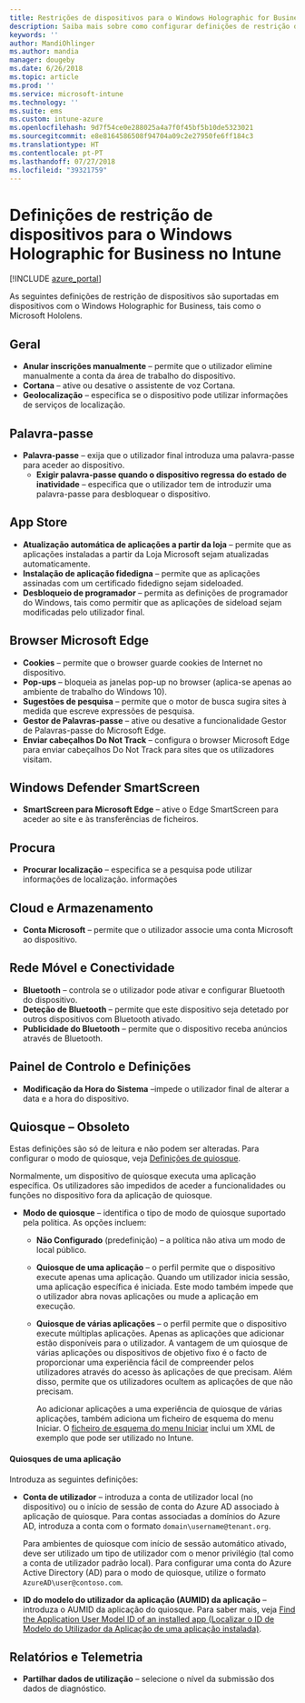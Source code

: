 ```yaml
---
title: Restrições de dispositivos para o Windows Holographic for Business no Microsoft Intune – Azure | Microsoft Docs
description: Saiba mais sobre como configurar definições de restrição de dispositivos no Microsoft Intune para Windows Holographic for Business, incluindo anular a inscrição, geolocalização, palavras-passe, instalar aplicações a partir da App Store, cookies e pop-ups no Microsoft Edge, Windows Defender, pesquisa, cloud e armazenamento, conectividade bluetooth, hora do sistema e dados de utilização no Azure.
keywords: ''
author: MandiOhlinger
ms.author: mandia
manager: dougeby
ms.date: 6/26/2018
ms.topic: article
ms.prod: ''
ms.service: microsoft-intune
ms.technology: ''
ms.suite: ems
ms.custom: intune-azure
ms.openlocfilehash: 9d7f54ce0e288025a4a7f0f45bf5b10de5323021
ms.sourcegitcommit: e8e8164586508f94704a09c2e27950fe6ff184c3
ms.translationtype: HT
ms.contentlocale: pt-PT
ms.lasthandoff: 07/27/2018
ms.locfileid: "39321759"
---
```

# <a name="device-restriction-settings-for-windows-holographic-for-business-in-intune"></a>Definições de restrição de dispositivos para o Windows Holographic for Business no Intune

[!INCLUDE [azure_portal](./includes/azure_portal.md)]

As seguintes definições de restrição de dispositivos são suportadas em dispositivos com o Windows Holographic for Business, tais como o Microsoft Hololens.

## <a name="general"></a>Geral

- **Anular inscrições manualmente** – permite que o utilizador elimine manualmente a conta da área de trabalho do dispositivo.
- **Cortana** – ative ou desative o assistente de voz Cortana.
- **Geolocalização** – especifica se o dispositivo pode utilizar informações de serviços de localização.

## <a name="password"></a>Palavra-passe
-   **Palavra-passe** – exija que o utilizador final introduza uma palavra-passe para aceder ao dispositivo.
    -   **Exigir palavra-passe quando o dispositivo regressa do estado de inatividade** – especifica que o utilizador tem de introduzir uma palavra-passe para desbloquear o dispositivo.

## <a name="app-store"></a>App Store

-   **Atualização automática de aplicações a partir da loja** – permite que as aplicações instaladas a partir da Loja Microsoft sejam atualizadas automaticamente.
-   **Instalação de aplicação fidedigna** – permite que as aplicações assinadas com um certificado fidedigno sejam sideloaded.
-   **Desbloqueio de programador** – permita as definições de programador do Windows, tais como permitir que as aplicações de sideload sejam modificadas pelo utilizador final.

## <a name="edge-browser"></a>Browser Microsoft Edge

-   **Cookies** – permite que o browser guarde cookies de Internet no dispositivo.
-   **Pop-ups** – bloqueia as janelas pop-up no browser (aplica-se apenas ao ambiente de trabalho do Windows 10).
-   **Sugestões de pesquisa** – permite que o motor de busca sugira sites à medida que escreve expressões de pesquisa.
-   **Gestor de Palavras-passe** – ative ou desative a funcionalidade Gestor de Palavras-passe do Microsoft Edge.
- **Enviar cabeçalhos Do Not Track** – configura o browser Microsoft Edge para enviar cabeçalhos Do Not Track para sites que os utilizadores visitam.

## <a name="windows-defender-smart-screen"></a>Windows Defender SmartScreen

- **SmartScreen para Microsoft Edge** – ative o Edge SmartScreen para aceder ao site e às transferências de ficheiros.

## <a name="search"></a>Procura
- **Procurar localização** – especifica se a pesquisa pode utilizar informações de localização. informações

## <a name="cloud-and-storage"></a>Cloud e Armazenamento
-   **Conta Microsoft** – permite que o utilizador associe uma conta Microsoft ao dispositivo.

## <a name="cellular-and-connectivity"></a>Rede Móvel e Conectividade

-   **Bluetooth** – controla se o utilizador pode ativar e configurar Bluetooth do dispositivo.
-   **Deteção de Bluetooth** – permite que este dispositivo seja detetado por outros dispositivos com Bluetooth ativado.
-   **Publicidade do Bluetooth** – permite que o dispositivo receba anúncios através de Bluetooth.

## <a name="control-panel-and-settings"></a>Painel de Controlo e Definições

- **Modificação da Hora do Sistema** –impede o utilizador final de alterar a data e a hora do dispositivo.

## <a name="kiosk---obsolete"></a>Quiosque – Obsoleto

Estas definições são só de leitura e não podem ser alteradas. Para configurar o modo de quiosque, veja [Definições de quiosque](kiosk-settings.md#windows-holographic-for-business).

Normalmente, um dispositivo de quiosque executa uma aplicação específica. Os utilizadores são impedidos de aceder a funcionalidades ou funções no dispositivo fora da aplicação de quiosque.

- **Modo de quiosque** – identifica o tipo de modo de quiosque suportado pela política. As opções incluem:

  - **Não Configurado** (predefinição) – a política não ativa um modo de local público. 
  - **Quiosque de uma aplicação** – o perfil permite que o dispositivo execute apenas uma aplicação. Quando um utilizador inicia sessão, uma aplicação específica é iniciada. Este modo também impede que o utilizador abra novas aplicações ou mude a aplicação em execução.
  - **Quiosque de várias aplicações** – o perfil permite que o dispositivo execute múltiplas aplicações. Apenas as aplicações que adicionar estão disponíveis para o utilizador. A vantagem de um quiosque de várias aplicações ou dispositivos de objetivo fixo é o facto de proporcionar uma experiência fácil de compreender pelos utilizadores através do acesso às aplicações de que precisam. Além disso, permite que os utilizadores ocultem as aplicações de que não precisam. 
  
    Ao adicionar aplicações a uma experiência de quiosque de várias aplicações, também adiciona um ficheiro de esquema do menu Iniciar. O [ficheiro de esquema do menu Iniciar](https://docs.microsoft.com/hololens/hololens-kiosk#start-layout-file-for-intune) inclui um XML de exemplo que pode ser utilizado no Intune. 

#### <a name="single-app-kiosks"></a>Quiosques de uma aplicação
Introduza as seguintes definições:

- **Conta de utilizador** – introduza a conta de utilizador local (no dispositivo) ou o início de sessão de conta do Azure AD associado à aplicação de quiosque. Para contas associadas a domínios do Azure AD, introduza a conta com o formato `domain\username@tenant.org`. 

    Para ambientes de quiosque com início de sessão automático ativado, deve ser utilizado um tipo de utilizador com o menor privilégio (tal como a conta de utilizador padrão local). Para configurar uma conta do Azure Active Directory (AD) para o modo de quiosque, utilize o formato `AzureAD\user@contoso.com`.

- **ID do modelo do utilizador da aplicação (AUMID) da aplicação** – introduza o AUMID da aplicação do quiosque. Para saber mais, veja [Find the Application User Model ID of an installed app (Localizar o ID de Modelo do Utilizador da Aplicação de uma aplicação instalada)](https://docs.microsoft.com/windows-hardware/customize/enterprise/find-the-application-user-model-id-of-an-installed-app).

## <a name="reporting-and-telemetry"></a>Relatórios e Telemetria

- **Partilhar dados de utilização** – selecione o nível da submissão dos dados de diagnóstico.
